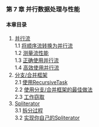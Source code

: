 ### 第 7 章 并行数据处理与性能 ###
#### 本章目录 ####
1.	[并行流](Course1.java)   
1.1	[将顺序流转换为并行流](Course11.java)   
1.2	[测量流性能](Course12.java)   
1.3	[正确使用并行流](Course13.java)   
1.4	[高效使用并行流](Course14.java)   
2.	[分支/合并框架](Course2.java)   
2.1	[使用RecursiveTask](Course21.java)   
2.2	[使用分支/合并框架的最佳做法](Course22.java)   
2.3	[工作窃取](Course23.java)   
3.	[Spliterator](Course3.java)   
3.1	[拆分过程](Course31.java)   
3.2	[实现你自己的Spliterator](Course32.java)   
